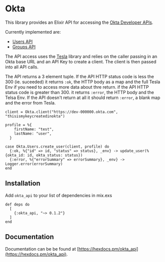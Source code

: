 # Okta

This library provides an Elixir API for accessing the [Okta Developer APIs](https://developer.okta.com/docs/reference/).

Currently implemented are:
* [Users API](https://developer.okta.com/docs/reference/api/users/)
* [Groups API](https://developer.okta.com/docs/reference/api/groups/)

The API access uses the [Tesla](https://github.com/teamon/tesla) library and relies on the caller passing in an Okta base URL and an API Key
to create a client. The client is then passed into all API calls. 

The API returns a 3 element tuple. If the API HTTP status code is less the 300 (ie. suceeded) it returns `:ok`, the HTTP body as a map and the full Tesla Env if you need to access more data about thre return. if the API HTTP status code is greater than 300. it returns `:error`, the HTTP body and the Telsa Env. If the API doesn't return at all it should return `:error`, a blank map and the error from Tesla.

```
client = Okta.client("https://dev-000000.okta.com", "thisismykeycreatedinokta")

profile = %{
    firstName: "test",
    lastName: "user",
  }

case Okta.Users.create_user(client, profile) do
  {:ok, %{"id" => id, "status" => status}, _env} -> update_user(%{okta_id: id, okta_status: status})
  {:error, %{"errorSummary" => errorSummary}, _env} -> Logger.error(errorSummary)
end
```

## Installation

Add `okta_api` to your list of dependencies in mix.exs

```
def deps do
  [
    {:okta_api, "~> 0.1.2"}
  ]
end
```

## Documentation

Documentation can be be found at [https://hexdocs.pm/okta_api](https://hexdocs.pm/okta_api). 

